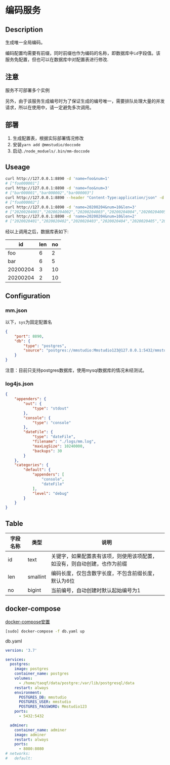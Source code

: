 # 编码服务

## Description

生成唯一全局编码。

编码配置均需要有前缀，同时前缀也作为编码的名称，即数据库中`id`字段值。该服务免配置，但也可以在数据库中对配置表进行修改.

## 注意

服务不可部署多个实例

另外，由于该服务生成编号时为了保证生成的编号唯一，需要排队处理大量的并发请求，所以在使用中，请一定避免多次调用。

## 部署

1. 生成配置表，根据实际部署情况修改
1. 安装`yarn add @mmstudio/doccode`
1. 启动`./node_moduels/.bin/mm-doccode`

## Useage

```sh
curl http://127.0.0.1:8890 -d 'name=foo&num=1'
# ["foo000001"]
curl http://127.0.0.1:8890 -d 'name=foo&num=3'
# ["bar000001","bar000002","bar000003"]
curl http://127.0.0.1:8890 --header "Content-Type:application/json" -d '{"name":"foo","num:1}'
# ["foo000002"]
curl http://127.0.0.1:8890 -d 'name=20200204&num=10&len=3'
# ["20200204001","20200204002","20200204003","20200204004","20200204005","20200204006","20200204007","20200204008","20200204009","20200204010"]
curl http://127.0.0.1:8890 -d 'name=20200204&num=10&len=2'
# ["2020020401","2020020402","2020020403","2020020404","2020020405","2020020406","2020020407","2020020408","2020020409","2020020410"]
```

经以上调用之后，数据库表如下:

id | len | no
---|---|---
foo | 6 | 2
bar | 6 | 5
20200204 | 3 | 10
20200204 | 2 | 10

## Configuration

### mm.json

以下，`sys`为固定配置名

```json
{
	"port": 8890,
	"db": {
		"type": "postgres",
		"source": "postgres://mmstudio:Mmstudio123@127.0.0.1:5432/mmstudio"
	}
}
```

注意：目前只支持postgres数据库，使用mysql数据库的情况未经测试。

### log4js.json

```json
{
	"appenders": {
		"out": {
			"type": "stdout"
		},
		"console": {
			"type": "console"
		},
		"dateFile": {
			"type": "dateFile",
			"filename": "./logs/mm.log",
			"maxLogSize": 10240000,
			"backups": 30
		}
	},
	"categories": {
		"default": {
			"appenders": [
				"console",
				"dateFile"
			],
			"level": "debug"
		}
	}
}
```

## Table

字段名称|类型|说明
---|---|---
id|text|关键字，如果配置表有该项，则使用该项配置，如没有，则自动创建，也作为前缀
len|smallint|编码长度，仅包含数字长度，不包含前缀长度，默认为6位
no|bigint|当前编号，自动创建时默认起始编号为1

## docker-compose

[docker-compose安置](https://download.daocloud.io/Docker_Mirror/Docker_Compose)

```sh
[sudo] docker-compose -f db.yaml up
```

db.yaml

```yaml
version: '3.7'

services:
  postgres:
    image: postgres
    container_name: postgres
    volumes:
      - /home/taoqf/data/postgre:/var/lib/postgresql/data
    restart: always
    environment:
      POSTGRES_DB: mmstudio
      POSTGRES_USER: mmstudio
      POSTGRES_PASSWORD: Mmstudio123
    ports:
      - 5432:5432

  adminer:
    container_name: adminer
    image: adminer
    restart: always
    ports:
      - 8080:8080
# networks:
#   default:
```
